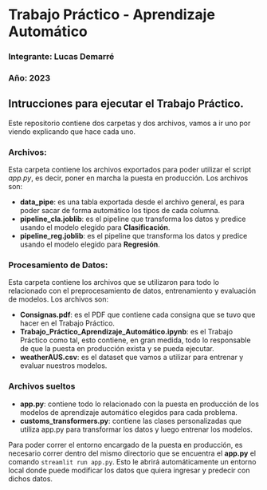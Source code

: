 # Trabajo Práctico - Aprendizaje Automático
### Integrante: Lucas Demarré
### Año: 2023

## Intrucciones para ejecutar el Trabajo Práctico.
Este repositorio contiene dos carpetas y dos archivos, vamos a ir uno por viendo explicando que hace cada uno. 

### **Archivos**: 
Esta carpeta contiene los archivos exportados para poder utilizar el script *app.py*, es decir, poner en marcha la puesta en producción. Los archivos son:
* **data_pipe**: es una tabla exportada desde el archivo general, es para poder sacar de forma automático los tipos de cada columna.
* **pipeline_cla.joblib**: es el pipeline que transforma los datos y predice usando el modelo elegido para **Clasificación**.
* **pipeline_reg.joblib**: es el pipeline que transforma los datos y predice usando el modelo elegido para **Regresión**.

### **Procesamiento de Datos**: 
Esta carpeta contiene los archivos que se utilizaron para todo lo relacionado con el preprocesamiento de datos, entrenamiento y evaluación de modelos. Los archivos son:
* **Consignas.pdf**: es el PDF que contiene cada consigna que se tuvo que hacer en el Trabajo Práctico.
* **Trabajo_Práctico_Aprendizaje_Automático.ipynb**: es el Trabajo Práctico como tal, esto contiene, en gran medida, todo lo responsable de que la puesta en producción exista y se pueda ejecutar.
* **weatherAUS.csv**: es el dataset que vamos a utilizar para entrenar y evaluar nuestros modelos.

### **Archivos sueltos**
* **app.py**: contiene todo lo relacionado con la puesta en producción de los modelos de aprendizaje automático elegidos para cada problema.
* **customs_transformers.py**: contiene las clases personalizadas que utiliza app.py para transformar los datos y luego entrenar los modelos.

Para poder correr el entorno encargado de la puesta en producción, es necesario correr dentro del mismo directorio que se encuentra el **app.py** el comando `streamlit run app.py`.
Esto le abrirá automáticamente un entorno local donde puede modificar los datos que quiera ingresar y predecir con dichos datos.
